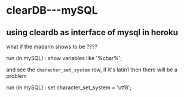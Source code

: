 # clearDB---mySQL

## using cleardb as interface of mysql in heroku
what if the madarin shows to be ????

run (in mySQL) : show variables like '%char%';

and see the ```character_set_system``` row, if it's latin1 then there will be a problem

run (in mySQL) : set character_set_system = 'utf8';
